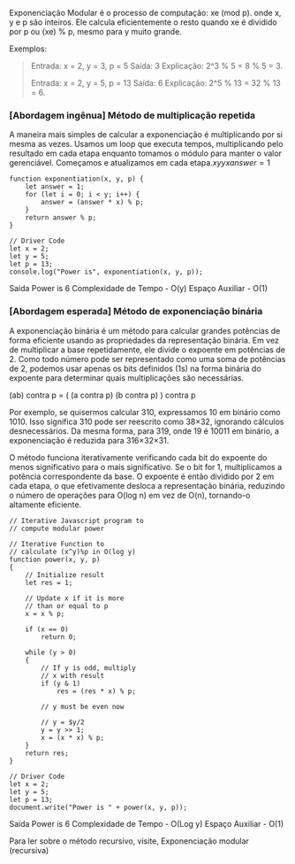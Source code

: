 Exponenciação Modular é o processo de computação: xe (mod p). onde x, y e p são inteiros. Ele calcula eficientemente o resto quando xe é dividido por p ou (xe) % p, mesmo para y muito grande.

Exemplos: 
> Entrada: x = 2, y = 3, p = 5
> Saída: 3
> Explicação: 2^3 % 5 = 8 % 5 = 3.
> 
> Entrada: x = 2, y = 5, p = 13
> Saída: 6
> Explicação: 2^5 % 13 = 32 % 13 = 6.

### [Abordagem ingênua] Método de multiplicação repetida

A maneira mais simples de calcular a exponenciação é multiplicando por si mesma as vezes. Usamos um loop que executa tempos, multiplicando pelo resultado em cada etapa enquanto tomamos o módulo para manter o valor gerenciável. Começamos e atualizamos em cada etapa.$xyyxanswer = 1$

```
function exponentiation(x, y, p) {
    let answer = 1;
    for (let i = 0; i < y; i++) {
        answer = (answer * x) % p;
    }
    return answer % p;
}

// Driver Code
let x = 2;
let y = 5;
let p = 13;
console.log("Power is", exponentiation(x, y, p));
```

Saída
Power is 6
Complexidade de Tempo - O(y)
Espaço Auxiliar - O(1)

### [Abordagem esperada] Método de exponenciação binária

A exponenciação binária é um método para calcular grandes potências de forma eficiente usando as propriedades da representação binária. Em vez de multiplicar a base repetidamente, ele divide o expoente em potências de 2. Como todo número pode ser representado como uma soma de potências de 2, podemos usar apenas os bits definidos (1s) na forma binária do expoente para determinar quais multiplicações são necessárias.

(ab) contra p = ( (a contra p) (b contra p) ) contra p

Por exemplo, se quisermos calcular 310, expressamos 10 em binário como 1010. Isso significa 310 pode ser reescrito como 38×32, ignorando cálculos desnecessários. 
Da mesma forma, para 319, onde 19 é 10011 em binário, a exponenciação é reduzida para 316×32×31.

O método funciona iterativamente verificando cada bit do expoente do menos significativo para o mais significativo. Se o bit for 1, multiplicamos a potência correspondente da base. O expoente é então dividido por 2 em cada etapa, o que efetivamente desloca a representação binária, reduzindo o número de operações para O(log n) em vez de O(n), tornando-o altamente eficiente.

```
// Iterative Javascript program to 
// compute modular power

// Iterative Function to 
// calculate (x^y)%p in O(log y) 
function power(x, y, p)
{
    // Initialize result
    let res = 1; 

    // Update x if it is more 
    // than or equal to p
    x = x % p; 

    if (x == 0)
        return 0;

    while (y > 0)
    {
        // If y is odd, multiply
        // x with result
        if (y & 1)
            res = (res * x) % p;

        // y must be even now
        
        // y = $y/2
        y = y >> 1; 
        x = (x * x) % p; 
    }
    return res;
}

// Driver Code
let x = 2;
let y = 5;
let p = 13;
document.write("Power is " + power(x, y, p));
```

Saída
Power is 6
Complexidade de Tempo - O(Log y)
Espaço Auxiliar - O(1)

Para ler sobre o método recursivo, visite, Exponenciação modular (recursiva)

